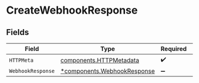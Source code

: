 # CreateWebhookResponse


## Fields

| Field                                                                     | Type                                                                      | Required                                                                  | Description                                                               |
| ------------------------------------------------------------------------- | ------------------------------------------------------------------------- | ------------------------------------------------------------------------- | ------------------------------------------------------------------------- |
| `HTTPMeta`                                                                | [components.HTTPMetadata](../../models/components/httpmetadata.md)        | :heavy_check_mark:                                                        | N/A                                                                       |
| `WebhookResponse`                                                         | [*components.WebhookResponse](../../models/components/webhookresponse.md) | :heavy_minus_sign:                                                        | N/A                                                                       |